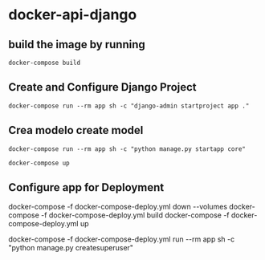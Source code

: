 # docker-api-django

## build the image by running

```
docker-compose build
```

## Create and Configure Django Project

```
docker-compose run --rm app sh -c "django-admin startproject app ."
```

## Crea modelo create model

```
docker-compose run --rm app sh -c "python manage.py startapp core"
```
```
docker-compose up
```

## Configure app for Deployment

docker-compose -f docker-compose-deploy.yml down --volumes
docker-compose -f docker-compose-deploy.yml build
docker-compose -f docker-compose-deploy.yml up

docker-compose -f docker-compose-deploy.yml run --rm app sh -c "python manage.py createsuperuser"